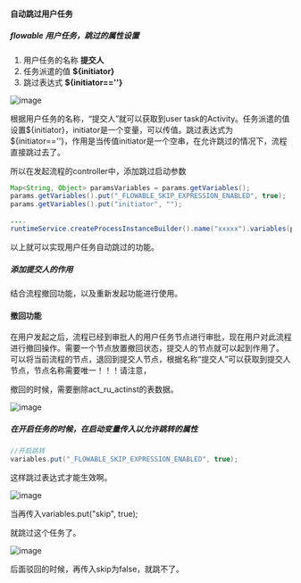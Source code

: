 #### 自动跳过用户任务

##### flowable 用户任务，跳过的属性设置

1. 用户任务的名称 **提交人**
2. 任务派遣的值 **${initiator}**
3. 跳过表达式 **${initiator==''}**

![image](https://user-images.githubusercontent.com/97614802/236089733-a55a234b-05b9-4f88-be5a-24ee1933addc.png)

根据用户任务的名称，“提交人”就可以获取到user task的Activity。任务派遣的值设置${initiator}，initiator是一个变量，可以传值。跳过表达式为
${initiator==''}，作用是当传值initiator是一个空串，在允许跳过的情况下，流程直接跳过去了。

所以在发起流程的controller中，添加跳过启动参数

```java
Map<String, Object> paramsVariables = params.getVariables();
params.getVariables().put("_FLOWABLE_SKIP_EXPRESSION_ENABLED", true);
params.getVariables().put("initiator", "");

....
runtimeService.createProcessInstanceBuilder().name("xxxxx").variables(params.getVariables())......start();
```
以上就可以实现用户任务自动跳过的功能。

##### 添加提交人的作用

结合流程撤回功能，以及重新发起功能进行使用。

#### 撤回功能

在用户发起之后，流程已经到审批人的用户任务节点进行审批，现在用户对此流程进行撤回操作。需要一个节点放置撤回状态，提交人的节点就可以起到作用了。
可以将当前流程的节点，退回到提交人节点，根据名称“提交人”可以获取到提交人节点，节点名称需要唯一！！！请注意，

撤回的时候，需要删除act_ru_actinst的表数据。

![image](https://user-images.githubusercontent.com/97614802/236092288-d6cf74c7-b804-4d59-97fa-3bdcc1ec39bb.png)


##### 在开启任务的时候，在启动变量传入以允许跳转的属性
```java
//开启跳转
variables.put("_FLOWABLE_SKIP_EXPRESSION_ENABLED", true);
```

这样跳过表达式才能生效啊。

![image](https://user-images.githubusercontent.com/97614802/194750704-fe162dba-6248-4c0d-b342-be2b4bc497cd.png)

当再传入variables.put("skip", true);

就跳过这个任务了。

![image](https://user-images.githubusercontent.com/97614802/194750763-4f05ab2e-7c70-4df5-8a32-e0ee61991658.png)

后面驳回的时候，再传入skip为false，就跳不了。

